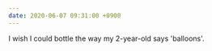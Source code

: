 ```yaml
---
date: 2020-06-07 09:31:00 +0900
---
```


I wish I could bottle the way my 2-year-old says 'balloons'.
